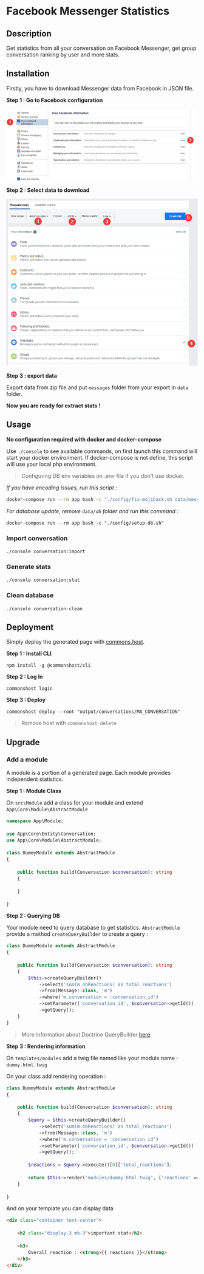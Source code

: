 # Facebook Messenger Statistics

## Description

Get statistics from all your conversation on Facebook Messenger, get group conversation ranking by user and more stats.

## Installation

Firstly, you have to download Messenger data from Facebook in JSON file.

**Step 1 : Go to Facebook configuration**

![configuration](https://github.com/adrien-chinour/statistiques-messenger/blob/master/.github/assets/36BOBKr.png?raw=true)

**Step 2 : Select data to download**

![selection](https://github.com/adrien-chinour/statistiques-messenger/blob/master/.github/assets/Uun4uJe.png?raw=true)

**Step 3 : export data**

Export data from zip file and put `messages` folder from your export in `data` folder.

**Now you are ready for extract stats !**

## Usage

**No configuration required with docker and docker-compose**

Use `./console` to see available commands, on first launch this command will start your docker environment.
If docker-compose is not define, this script will use your local php environment.

> Configuring DB env variables on .env file if you don't use docker.


_If you have encoding issues, run this script :_
```bash
docker-compose run --rm app bash -c "./config/fix-mojiback.sh data/messages"
```

_For database update, remove `data/db` folder and run this command :_
```
docker-compose run --rm app bash -c "./config/setup-db.sh"
```

### Import conversation

```
./console conversation:import
```

### Generate stats

```
./console conversation:stat
```

### Clean database

```
./console conversation:clean
```

## Deployment

Simply deploy the generated page with [commons.host](https://commons.host).

**Step 1 : Install CLI**
```
npm install -g @commonshost/cli
```

**Step 2 : Log In**
```
commonshost login
```

**Step 3 : Deploy**
```
commonshost deploy --root "output/conversations/MA_CONVERSATION"
```

> Remove host with `commonshost delete`

## Upgrade

### Add a module

A module is a portion of a generated page. Each module provides independent statistics.

**Step 1 : Module Class**

On `src\Module` add a class for your module and extend ` App\Core\Module\AbstractModule`

```php
namespace App\Module;

use App\Core\Entity\Conversation;
use App\Core\Module\AbstractModule;

class DummyModule extends AbstractModule
{

    public function build(Conversation $conversation): string
    {

    }

}
```

**Step 2 : Querying DB**

Your module need to query database to get statistics. `AbstractModule` provide a method `createQueryBuilder` to create a query :

```php
class DummyModule extends AbstractModule
{

    public function build(Conversation $conversation): string
    {
        $this->createQueryBuilder()
            ->select('sum(m.nbReactions) as total_reactions')
            ->from(Message::class, 'm')
            ->where('m.conversation = :conversation_id')
            ->setParameter('conversation_id', $conversation->getId())
            ->getQuery();
    }
}
```

> More information about Doctrine QueryBuilder [here](https://www.doctrine-project.org/projects/doctrine-orm/en/2.7/reference/query-builder.html).

**Step 3 : Rendering information**

On `templates/modules` add a twig file named like your module name : `dummy.html.twig`

On your class add rendering operation :

```php
class DummyModule extends AbstractModule
{

    public function build(Conversation $conversation): string
    {
        $query = $this->createQueryBuilder()
            ->select('sum(m.nbReactions) as total_reactions')
            ->from(Message::class, 'm')
            ->where('m.conversation = :conversation_id')
            ->setParameter('conversation_id', $conversation->getId())
            ->getQuery();
        
        $reactions = $query->execute()[0]['total_reactions'];

        return $this->render('modules/dummy.html.twig', ['reactions' => $reactions]);
    }

}
```

And on your template you can display data

```html
<div class="container text-center">

    <h2 class="display-3 mb-3">important stat</h2>

    <h3>
        Overall reaction : <strong>{{ reactions }}</strong>
    </h3>
</div>
```
